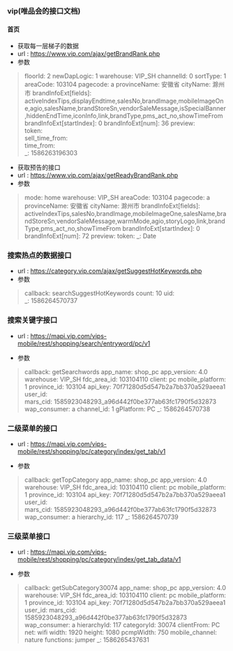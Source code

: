 ### vip(唯品会的接口文档)
#### 首页
- 获取每一层梯子的数据
- url : https://www.vip.com/ajax/getBrandRank.php
- 参数
>  floorId: 2
newDapLogic: 1 
warehouse: VIP_SH 
channelId: 0 
sortType: 1 
areaCode: 103104 
pagecode: a 
provinceName: 安徽省 
cityName: 滁州市 
brandInfoExt[fields]: activeIndexTips,displayEndtime,salesNo,brandImage,mobileImageOne,agio,salesName,brandStoreSn,vendorSaleMessage,isSpecialBanner,hiddenEndTime,iconInfo,link,brandType,pms_act_no,showTimeFrom 
brandInfoExt[startIndex]: 0 
brandInfoExt[num]: 36 
preview:  
token:  
sell_time_from:  
time_from:  
_: 1586263196303

- 获取预告的接口
- url : https://www.vip.com/ajax/getReadyBrandRank.php
- 参数
> mode: home
warehouse: VIP_SH
areaCode: 103104
pagecode: a
provinceName: 安徽省
cityName: 滁州市
brandInfoExt[fields]: activeIndexTips,salesNo,brandImage,mobileImageOne,salesName,brandStoreSn,vendorSaleMessage,warmMode,agio,storyLogo,link,brandType,pms_act_no,showTimeFrom
brandInfoExt[startIndex]: 0
brandInfoExt[num]: 72
preview: 
token: 
_: Date

### 搜索热点的数据接口
- url : https://category.vip.com/ajax/getSuggestHotKeywords.php
- 参数
> callback: searchSuggestHotKeywords 
count: 10 
uid:  
_: 1586264570737
### 搜索关键字接口
- url : https://mapi.vip.com/vips-mobile/rest/shopping/search/entryword/pc/v1

- 参数
> callback: getSearchwords 
app_name: shop_pc 
app_version: 4.0 
warehouse: VIP_SH 
fdc_area_id: 103104110 
client: pc 
mobile_platform: 1 
province_id: 103104 
api_key: 70f71280d5d547b2a7bb370a529aeea1 
user_id:  
mars_cid: 1585923048293_a96d442f0be377ab63fc1790f5d32873 
wap_consumer: a 
channel_id: 1 
gPlatform: PC 
_: 1586264570738

### 二级菜单的接口
- url : https://mapi.vip.com/vips-mobile/rest/shopping/pc/category/index/get_tab/v1

- 参数
> callback: getTopCategory 
app_name: shop_pc 
app_version: 4.0 
warehouse: VIP_SH 
fdc_area_id: 103104110 
client: pc 
mobile_platform: 1 
province_id: 103104 
api_key: 70f71280d5d547b2a7bb370a529aeea1 
user_id:  
mars_cid: 1585923048293_a96d442f0be377ab63fc1790f5d32873 
wap_consumer: a 
hierarchy_id: 117 
_: 1586264570739

### 三级菜单接口
- url : https://mapi.vip.com/vips-mobile/rest/shopping/pc/category/index/get_tab_data/v1

- 参数
> callback: getSubCategory30074 
app_name: shop_pc 
app_version: 4.0 
warehouse: VIP_SH 
fdc_area_id: 103104110 
client: pc 
mobile_platform: 1 
province_id: 103104 
api_key: 70f71280d5d547b2a7bb370a529aeea1 
user_id: 
mars_cid: 1585923048293_a96d442f0be377ab63fc1790f5d32873 
wap_consumer: a 
hierarchyId: 117 
categoryId: 30074 
clientFrom: PC 
net: wifi 
width: 1920 
height: 1080 
pcmpWidth: 750 
mobile_channel: nature 
functions: jumper 
_: 1586265437631 